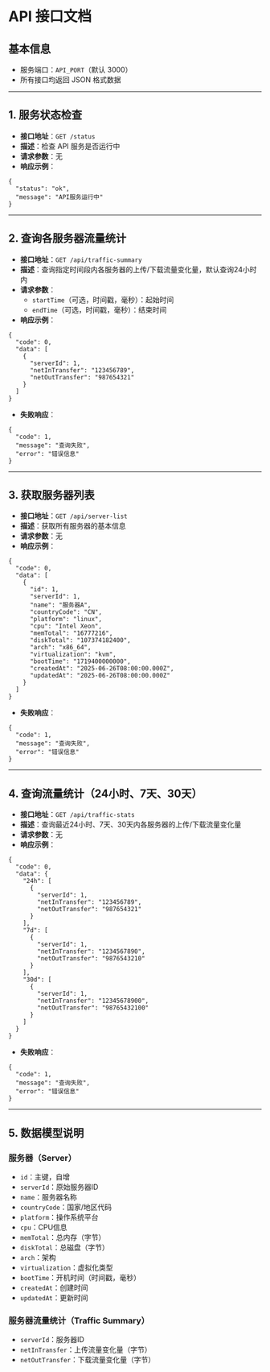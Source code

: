 # API 接口文档

## 基本信息

- 服务端口：`API_PORT`（默认 3000）
- 所有接口均返回 JSON 格式数据

---

## 1. 服务状态检查

- **接口地址**：`GET /status`
- **描述**：检查 API 服务是否运行中
- **请求参数**：无
- **响应示例**：

```
{
  "status": "ok",
  "message": "API服务运行中"
}
```

---

## 2. 查询各服务器流量统计

- **接口地址**：`GET /api/traffic-summary`
- **描述**：查询指定时间段内各服务器的上传/下载流量变化量，默认查询24小时内
- **请求参数**：
  - `startTime`（可选，时间戳，毫秒）：起始时间
  - `endTime`（可选，时间戳，毫秒）：结束时间
- **响应示例**：
```
{
  "code": 0,
  "data": [
    {
      "serverId": 1,
      "netInTransfer": "123456789",
      "netOutTransfer": "987654321"
    }
  ]
}
```
- **失败响应**：
```
{
  "code": 1,
  "message": "查询失败",
  "error": "错误信息"
}
```

---

## 3. 获取服务器列表

- **接口地址**：`GET /api/server-list`
- **描述**：获取所有服务器的基本信息
- **请求参数**：无
- **响应示例**：
```
{
  "code": 0,
  "data": [
    {
      "id": 1,
      "serverId": 1,
      "name": "服务器A",
      "countryCode": "CN",
      "platform": "linux",
      "cpu": "Intel Xeon",
      "memTotal": "16777216",
      "diskTotal": "107374182400",
      "arch": "x86_64",
      "virtualization": "kvm",
      "bootTime": "1719400000000",
      "createdAt": "2025-06-26T08:00:00.000Z",
      "updatedAt": "2025-06-26T08:00:00.000Z"
    }
  ]
}
```
- **失败响应**：
```
{
  "code": 1,
  "message": "查询失败",
  "error": "错误信息"
}
```

---

## 4. 查询流量统计（24小时、7天、30天）

- **接口地址**：`GET /api/traffic-stats`
- **描述**：查询最近24小时、7天、30天内各服务器的上传/下载流量变化量
- **请求参数**：无
- **响应示例**：
```
{
  "code": 0,
  "data": {
    "24h": [
      {
        "serverId": 1,
        "netInTransfer": "123456789",
        "netOutTransfer": "987654321"
      }
    ],
    "7d": [
      {
        "serverId": 1,
        "netInTransfer": "1234567890",
        "netOutTransfer": "9876543210"
      }
    ],
    "30d": [
      {
        "serverId": 1,
        "netInTransfer": "12345678900",
        "netOutTransfer": "98765432100"
      }
    ]
  }
}
```
- **失败响应**：
```
{
  "code": 1,
  "message": "查询失败",
  "error": "错误信息"
}
```

---

## 5. 数据模型说明

### 服务器（Server）
- `id`：主键，自增
- `serverId`：原始服务器ID
- `name`：服务器名称
- `countryCode`：国家/地区代码
- `platform`：操作系统平台
- `cpu`：CPU信息
- `memTotal`：总内存（字节）
- `diskTotal`：总磁盘（字节）
- `arch`：架构
- `virtualization`：虚拟化类型
- `bootTime`：开机时间（时间戳，毫秒）
- `createdAt`：创建时间
- `updatedAt`：更新时间

### 服务器流量统计（Traffic Summary）
- `serverId`：服务器ID
- `netInTransfer`：上传流量变化量（字节）
- `netOutTransfer`：下载流量变化量（字节）
